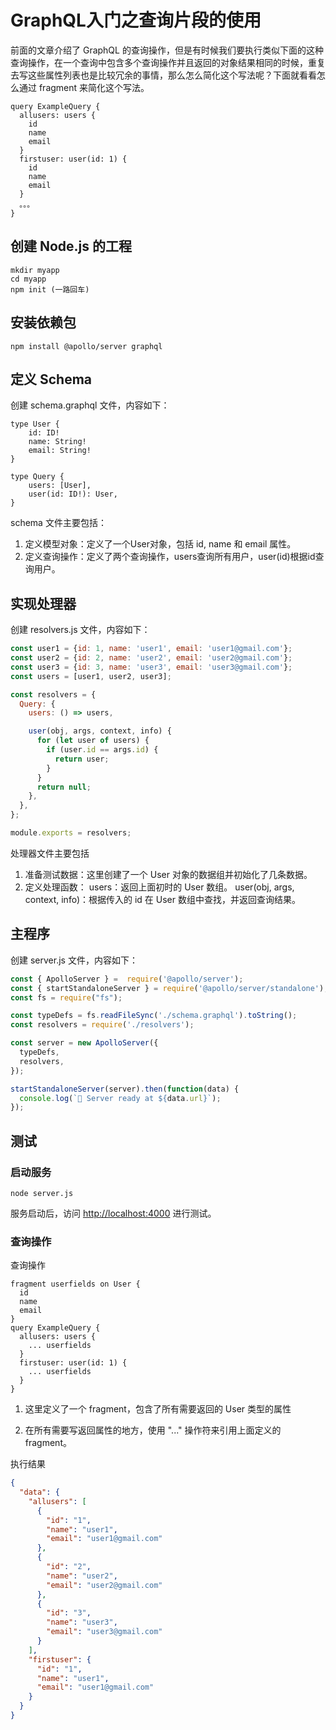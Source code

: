 # GraphQL入门之查询片段的使用

前面的文章介绍了 GraphQL 的查询操作，但是有时候我们要执行类似下面的这种查询操作，在一个查询中包含多个查询操作并且返回的对象结果相同的时候，重复去写这些属性列表也是比较冗余的事情，那么怎么简化这个写法呢？下面就看看怎么通过 fragment 来简化这个写法。

```shell
query ExampleQuery {
  allusers: users {
    id
    name
    email
  }
  firstuser: user(id: 1) {
    id
    name
    email
  }
  。。。
}
```

## 创建 Node.js 的工程

```shell
mkdir myapp
cd myapp
npm init (一路回车)
```

## 安装依赖包

```shell
npm install @apollo/server graphql
```

## 定义 Schema

创建 schema.graphql 文件，内容如下：

```shell
type User {
    id: ID!
    name: String!
    email: String!
}

type Query {
    users: [User],
    user(id: ID!): User,
}
```

schema 文件主要包括：

1. 定义模型对象：定义了一个User对象，包括 id, name 和 email 属性。
2. 定义查询操作：定义了两个查询操作，users查询所有用户，user(id)根据id查询用户。

## 实现处理器

创建 resolvers.js 文件，内容如下：

``` javascript
const user1 = {id: 1, name: 'user1', email: 'user1@gmail.com'};
const user2 = {id: 2, name: 'user2', email: 'user2@gmail.com'};
const user3 = {id: 3, name: 'user3', email: 'user3@gmail.com'};
const users = [user1, user2, user3];

const resolvers = {
  Query: {
    users: () => users,

    user(obj, args, context, info) {
      for (let user of users) {
        if (user.id == args.id) {
          return user;
        }
      }
      return null;
    },
  },
};

module.exports = resolvers;
```

处理器文件主要包括

1. 准备测试数据：这里创建了一个 User 对象的数据组并初始化了几条数据。
2. 定义处理函数：
    users：返回上面初时的 User 数组。
    user(obj, args, context, info)：根据传入的 id 在 User 数组中查找，并返回查询结果。

## 主程序

创建 server.js 文件，内容如下：

``` javascript
const { ApolloServer } =  require('@apollo/server');
const { startStandaloneServer } = require('@apollo/server/standalone');
const fs = require("fs");

const typeDefs = fs.readFileSync('./schema.graphql').toString();
const resolvers = require('./resolvers');

const server = new ApolloServer({
  typeDefs,
  resolvers,
});

startStandaloneServer(server).then(function(data) {
  console.log(`🚀 Server ready at ${data.url}`);
});
```

## 测试

### 启动服务

```shell
node server.js
```

服务启动后，访问 [http://localhost:4000](http://localhost:4000) 进行测试。

### 查询操作

查询操作

```shell
fragment userfields on User {
  id
  name
  email
}
query ExampleQuery {
  allusers: users {
    ... userfields
  }
  firstuser: user(id: 1) {
    ... userfields
  }
}
```

1. 这里定义了一个 fragment，包含了所有需要返回的 User 类型的属性

2. 在所有需要写返回属性的地方，使用 "..." 操作符来引用上面定义的 fragment。

执行结果

```json
{
  "data": {
    "allusers": [
      {
        "id": "1",
        "name": "user1",
        "email": "user1@gmail.com"
      },
      {
        "id": "2",
        "name": "user2",
        "email": "user2@gmail.com"
      },
      {
        "id": "3",
        "name": "user3",
        "email": "user3@gmail.com"
      }
    ],
    "firstuser": {
      "id": "1",
      "name": "user1",
      "email": "user1@gmail.com"
    }
  }
}
```
